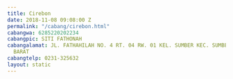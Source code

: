 ```yaml
---
title: Cirebon
date: 2018-11-08 09:08:00 Z
permalink: "/cabang/cirebon.html"
cabangwa: 6285220202234
cabangpic: SITI FATHONAH
cabangalamat: JL. FATHAHILAH NO. 4 RT. 04 RW. 01 KEL. SUMBER KEC. SUMBER CIREBON JAWA
  BARAT
cabangtelp: 0231-325632
layout: static
---
```


